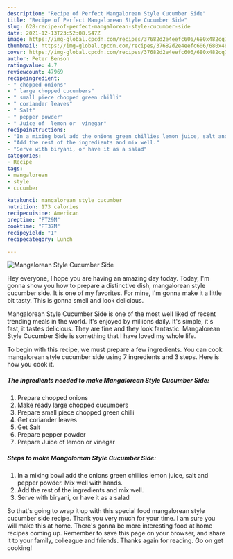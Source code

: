 ```yaml
---
description: "Recipe of Perfect Mangalorean Style Cucumber Side"
title: "Recipe of Perfect Mangalorean Style Cucumber Side"
slug: 628-recipe-of-perfect-mangalorean-style-cucumber-side
date: 2021-12-13T23:52:08.547Z
image: https://img-global.cpcdn.com/recipes/37682d2e4eefc606/680x482cq70/mangalorean-style-cucumber-side-recipe-main-photo.jpg
thumbnail: https://img-global.cpcdn.com/recipes/37682d2e4eefc606/680x482cq70/mangalorean-style-cucumber-side-recipe-main-photo.jpg
cover: https://img-global.cpcdn.com/recipes/37682d2e4eefc606/680x482cq70/mangalorean-style-cucumber-side-recipe-main-photo.jpg
author: Peter Benson
ratingvalue: 4.7
reviewcount: 47969
recipeingredient:
- " chopped onions"
- " large chopped cucumbers"
- " small piece chopped green chilli"
- " coriander leaves"
- " Salt"
- " pepper powder"
- " Juice of  lemon or  vinegar"
recipeinstructions:
- "In a mixing bowl add the onions green chillies lemon juice, salt and pepper powder. Mix well with hands."
- "Add the rest of the ingredients and mix well."
- "Serve with biryani, or have it as a salad"
categories:
- Recipe
tags:
- mangalorean
- style
- cucumber

katakunci: mangalorean style cucumber 
nutrition: 173 calories
recipecuisine: American
preptime: "PT29M"
cooktime: "PT37M"
recipeyield: "1"
recipecategory: Lunch

---
```



![Mangalorean Style Cucumber Side](https://img-global.cpcdn.com/recipes/37682d2e4eefc606/680x482cq70/mangalorean-style-cucumber-side-recipe-main-photo.jpg)

Hey everyone, I hope you are having an amazing day today. Today, I'm gonna show you how to prepare a distinctive dish, mangalorean style cucumber side. It is one of my favorites. For mine, I'm gonna make it a little bit tasty. This is gonna smell and look delicious.



Mangalorean Style Cucumber Side is one of the most well liked of recent trending meals in the world. It's enjoyed by millions daily. It's simple, it's fast, it tastes delicious. They are fine and they look fantastic. Mangalorean Style Cucumber Side is something that I have loved my whole life.


To begin with this recipe, we must prepare a few ingredients. You can cook mangalorean style cucumber side using 7 ingredients and 3 steps. Here is how you cook it.

<!--inarticleads1-->

##### The ingredients needed to make Mangalorean Style Cucumber Side:

1. Prepare  chopped onions
1. Make ready  large chopped cucumbers
1. Prepare  small piece chopped green chilli
1. Get  coriander leaves
1. Get  Salt
1. Prepare  pepper powder
1. Prepare  Juice of  lemon or  vinegar




<!--inarticleads2-->

##### Steps to make Mangalorean Style Cucumber Side:

1. In a mixing bowl add the onions green chillies lemon juice, salt and pepper powder. Mix well with hands.
1. Add the rest of the ingredients and mix well.
1. Serve with biryani, or have it as a salad




So that's going to wrap it up with this special food mangalorean style cucumber side recipe. Thank you very much for your time. I am sure you will make this at home. There's gonna be more interesting food at home recipes coming up. Remember to save this page on your browser, and share it to your family, colleague and friends. Thanks again for reading. Go on get cooking!
